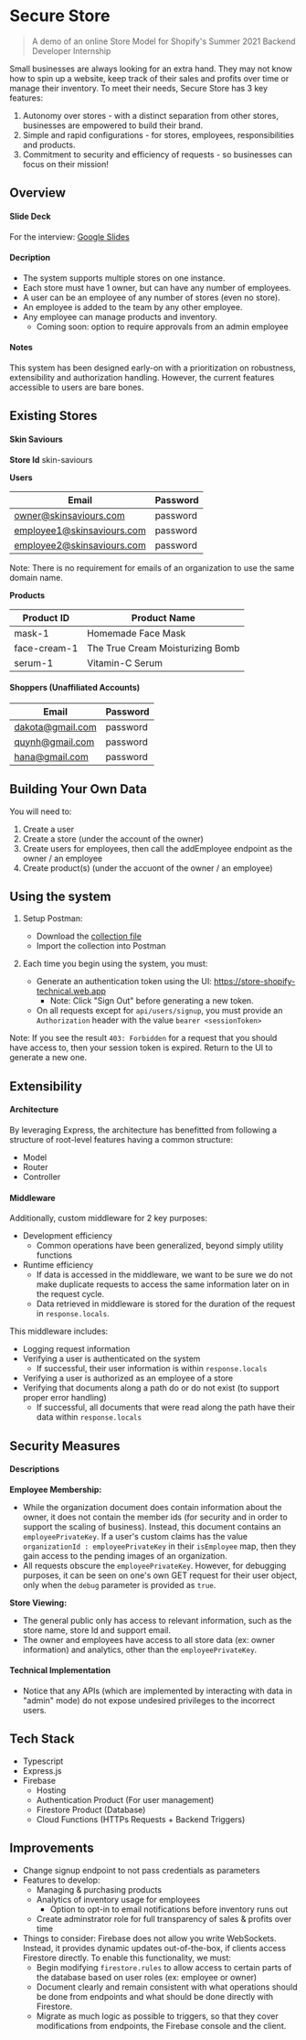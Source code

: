 # Secure Store

> A demo of an online Store Model for Shopify's Summer 2021 Backend Developer Internship

Small businesses are always looking for an extra hand. They may not know how to spin up a website, keep track of their sales and profits over time or manage their inventory. To meet their needs, Secure Store has 3 key features:
1) Autonomy over stores - with a distinct separation from other stores, businesses are empowered to build their brand.
2) Simple and rapid configurations - for stores, employees, responsibilities and products.
3) Commitment to security and efficiency of requests - so businesses can focus on their mission!

## Overview

#### Slide Deck

For the interview: [Google Slides](https://docs.google.com/presentation/d/1MKPUTCoQRhOYkX4B3fNCUvtib3Ygy8jGQGlSZjeouoY/edit?usp=sharing)

#### Decription

- The system supports multiple stores on one instance.
- Each store must have 1 owner, but can have any number of employees.
- A user can be an employee of any number of stores (even no store).
- An employee is added to the team by any other employee.
- Any employee can manage products and inventory.
   - Coming soon: option to require approvals from an admin employee

#### Notes

This system has been designed early-on with a prioritization on robustness, extensibility and authorization handling. However, the current features accessible to users are bare bones.


## Existing Stores

#### Skin Saviours

**Store Id** skin-saviours

**Users**

| Email                   | Password | 
|-------------------------|----------|
| owner@skinsaviours.com     | password |
| employee1@skinsaviours.com    | password |
| employee2@skinsaviours.com    | password |

Note: There is no requirement for emails of an organization to use the same domain name.

**Products**

| Product ID                  | Product Name | 
|-------------------------|----------|
| mask-1    | Homemade Face Mask |
| face-cream-1   | The True Cream Moisturizing Bomb |
| serum-1    | Vitamin-C Serum |

#### Shoppers (Unaffiliated Accounts)

| Email                   | Password | 
|-------------------------|----------|
| dakota@gmail.com     | password |
| quynh@gmail.com    | password |
| hana@gmail.com    | password |

## Building Your Own Data

You will need to:

1) Create a user
2) Create a store (under the account of the owner)
3) Create users for employees, then call the addEmployee endpoint as the owner / an employee
4) Create product(s) (under the accuont of the owner / an employee)

## Using the system

1) Setup Postman:
    - Download the [collection file](https://raw.githubusercontent.com/dakotamcinnis/store/master/Secure%20Store.postman_collection)
    - Import the collection into Postman

2) Each time you begin using the system, you must:
    - Generate an authentication token using the UI: https://store-shopify-technical.web.app
       - Note: Click "Sign Out" before generating a new token.
    - On all requests except for `api/users/signup`, you must provide an `Authorization` header with the value `bearer <sessionToken>`

Note: If you see the result `403: Forbidden` for a request that you should have access to, then your session token is expired. Return to the UI to generate a new one.

## Extensibility

#### Architecture

By leveraging Express, the architecture has benefitted from following a structure of root-level features having a common structure:
  - Model
  - Router
  - Controller

#### Middleware

Additionally, custom middleware for 2 key purposes:
  - Development efficiency
    - Common operations have been generalized, beyond simply utility functions
  - Runtime efficiency
    - If data is accessed in the middleware, we want to be sure we do not make duplicate requests to access the same information later on in the request cycle.
    - Data retrieved in middleware is stored for the duration of the request in `response.locals`.

This middleware includes:
  - Logging request information
  - Verifying a user is authenticated on the system
    - If successful, their user information is within `response.locals`
  - Verifying a user is authorized as an employee of a store
  - Verifying that documents along a path do or do not exist (to support proper error handling)
    - If successful, all documents that were read along the path have their data within `response.locals`

## Security Measures

#### Descriptions

**Employee Membership:**
- While the organization document does contain information about the owner, it does not contain the member ids (for security and in order to support the scaling of business). Instead, this document contains an `employeePrivateKey`. If a user's custom claims has the value `organizationId : employeePrivateKey` in their `isEmployee` map, then they gain access to the pending images of an organization.
- All requests obscure the `employeePrivateKey`. However, for debugging purposes, it can be seen on one's own GET request for their user object, only when the `debug` parameter is provided as `true`.

**Store Viewing:**
- The general public only has access to relevant information, such as the store name, store Id and support email.
- The owner and employees have access to all store data (ex: owner information) and analytics, other than the `employeePrivateKey`.

#### Technical Implementation

- Notice that any APIs (which are implemented by interacting with data in "admin" mode) do not expose undesired privileges to the incorrect users.

## Tech Stack

- Typescript
- Express.js
- Firebase
  - Hosting
  - Authentication Product (For user management)
  - Firestore Product (Database)
  - Cloud Functions (HTTPs Requests + Backend Triggers)


## Improvements

- Change signup endpoint to not pass credentials as parameters
- Features to develop:
  - Managing & purchasing products
  - Analytics of inventory usage for employees
    - Option to opt-in to email notifications before inventory runs out
  - Create adminstrator role for full transparency of sales & profits over time
- Things to consider: Firebase does not allow you write WebSockets. Instead, it provides dynamic updates out-of-the-box, if clients access Firestore directly. To enable this functionality, we must:
    - Begin modifying `firestore.rules` to allow access to certain parts of the database based on user roles (ex: employee or owner)
    - Document clearly and remain consistent with what operations should be done from endpoints and what should be done directly with Firestore.
    - Migrate as much logic as possible to triggers, so that they cover modifications from endpoints, the Firebase console and the client.
  